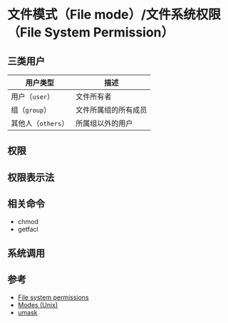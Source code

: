 # 文件模式（File mode）/文件系统权限（File System Permission）

## 三类用户

| 用户类型           | 描述                 |
| ------------------ | -------------------- |
| 用户（`user`）     | 文件所有者           |
| 组（`group`）      | 文件所属组的所有成员 |
| 其他人（`others`） | 所属组以外的用户     |

## 权限

## 权限表示法

## 相关命令

* chmod
* getfacl

## 系统调用

## 参考

* [File system permissions](https://en.wikipedia.org/wiki/File_system_permissions)
* [Modes (Unix)](https://en.wikipedia.org/wiki/Modes_(Unix))
* [umask](https://en.wikipedia.org/wiki/Umask)